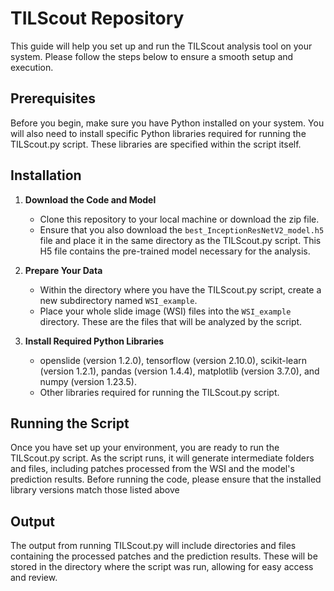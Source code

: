 # TILScout Repository

This guide will help you set up and run the TILScout analysis tool on your system. Please follow the steps below to ensure a smooth setup and execution.

## Prerequisites

Before you begin, make sure you have Python installed on your system. You will also need to install specific Python libraries required for running the TILScout.py script. These libraries are specified within the script itself.

## Installation

1. **Download the Code and Model**
   - Clone this repository to your local machine or download the zip file.
   - Ensure that you also download the `best_InceptionResNetV2_model.h5` file and place it in the same directory as the TILScout.py script. This H5 file contains the pre-trained model necessary for the analysis.

2. **Prepare Your Data**
   - Within the directory where you have the TILScout.py script, create a new subdirectory named `WSI_example`.
   - Place your whole slide image (WSI) files into the `WSI_example` directory. These are the files that will be analyzed by the script.

3. **Install Required Python Libraries**
   - openslide (version 1.2.0), tensorflow (version 2.10.0), scikit-learn (version 1.2.1), pandas (version 1.4.4), matplotlib (version 3.7.0), and numpy (version 1.23.5).
   - Other libraries required for running the TILScout.py script.
 
## Running the Script

Once you have set up your environment, you are ready to run the TILScout.py script. As the script runs, it will generate intermediate folders and files, including patches processed from the WSI and the model's prediction results. Before running the code, please ensure that the installed library versions match those listed above

## Output

The output from running TILScout.py will include directories and files containing the processed patches and the prediction results. These will be stored in the directory where the script was run, allowing for easy access and review.


